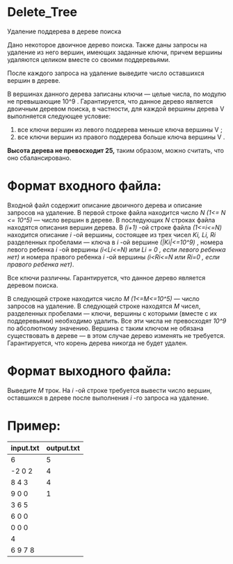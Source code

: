 # Delete_Tree
Удаление поддерева в дереве поиска

Дано некоторое двоичное дерево поиска. Также даны запросы на удаление из него вершин, имеющих заданные ключи, причем вершины удаляются целиком вместе со своими поддеревьями.

После каждого запроса на удаление выведите число оставшихся вершин в дереве.

В вершинах данного дерева записаны ключи — целые числа, по модулю не превышающие 10^9 . Гарантируется, что данное дерево является двоичным деревом поиска, в частности, для каждой вершины дерева V выполняется следующее условие:

1. все ключи вершин из левого поддерева меньше ключа вершины V ;
2. все ключи вершин из правого поддерева больше ключа вершины V .

**Высота дерева не превосходит 25,** таким образом, можно считать, что оно сбалансировано.
# Формат входного файла:
Входной файл содержит описание двоичного дерева и описание запросов на удаление.
В первой строке файла находится число *N (1<= N <= 10^5)* — число вершин в дереве. В последующих *N* строках файла находятся описания вершин дерева. В *(i+1)* -ой строке файла *(1<=i<=N)* находится описание *i* -ой вершины, состоящее из трех чисел *Ki, Li, Ri* разделенных пробелами — ключа в *i* -ой вершине *(|Ki|<=10^9)* , номера левого ребенка *i* -ой вершины *(i<Li<=N) или Li = 0 , если левого ребенка нет)* и номера правого ребенка *i* -ой вершины *(i<Ri<=N или Ri=0 , если правого ребенка нет)*.

Все ключи различны. Гарантируется, что данное дерево является деревом поиска.

В следующей строке находится число *M (1<=M<=10^5)* — число запросов на удаление. В следующей строке находятся *M* чисел, разделенных пробелами — ключи, вершины с которыми (вместе с их поддеревьями) необходимо удалить. Все эти числа не превосходят *10^9* по абсолютному значению. Вершина с таким ключом не обязана существовать в дереве — в этом случае дерево изменять не требуется. Гарантируется, что корень дерева никогда не будет удален.

# Формат выходного файла:
Выведите *M* трок. На *i* -ой строке требуется вывести число вершин, оставшихся в дереве после выполнения *i* -го запроса на удаление.

# Пример:
|input.txt|output.txt|
|---------|----------|
|6|5|
|-2 0 2|4|
|8 4 3|4|
|9 0 0|1|
|3 6 5||
|6 0 0||
|0 0 0||
|4||
|6 9 7 8||
